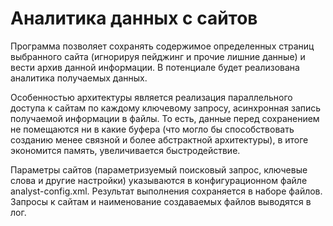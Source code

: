 # Аналитика данных с сайтов
Программа позволяет сохранять содержимое определенных страниц выбранного сайта (игнорируя пейджинг и прочие лишние данные) и вести архив данной информации.
В потенциале будет реализована аналитика получаемых данных.

Особенностью архитектуры является реализация параллельного доступа к сайтам по каждому ключевому запросу, асинхронная запись получаемой информации в файлы.
То есть, данные перед сохранением не помещаются ни в какие буфера (что могло бы способствовать созданию менее связной  и более абстрактной архитектуры), в итоге экономится память, увеличивается быстродействие.

Параметры сайтов (параметризуемый поисковый запрос, ключевые слова и другие настройки) указываются в конфигурационном файле analyst-config.xml.
Результат выполнения сохраняется в наборе файлов. Запросы к сайтам и наименование создаваемых файлов выводятся в лог.
